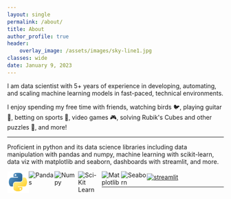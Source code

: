 ```yaml
---
layout: single
permalink: /about/
title: About
author_profile: true
header:
    overlay_image: /assets/images/sky-line1.jpg
classes: wide
date: January 9, 2023
---
```


I am data scientist with 5+ years of experience in developing, automating, and scaling machine learning models in fast-paced, technical environments.

I enjoy spending my free time with friends, watching birds 🐦, playing guitar 🎸, betting on sports 🎲, video games 🎮, solving Rubik's Cubes and other puzzles 🧩, and more!

---

Proficient in python and its data science libraries including data manipulation with pandas and numpy, machine learning with scikit-learn, data viz with matplotlib and seaborn, dashboards with streamlit, and more.

[<img align="left" alt="Python" width="50px" src="https://raw.githubusercontent.com/github/explore/80688e429a7d4ef2fca1e82350fe8e3517d3494d/topics/python/python.png" />][python]
[<img align="left" alt="Pandas" width="60px" src="https://numfocus.org/wp-content/uploads/2016/07/pandas-logo-300.png" />][pandas]
[<img align="left" alt="Numpy" width="55px" src="https://user-images.githubusercontent.com/50221806/86498201-a8bd8680-bd39-11ea-9d08-66b610a8dc01.png" />][numpy]
[<img align="left" alt="Sci-Kit Learn" width="55px" src="https://upload.wikimedia.org/wikipedia/commons/thumb/0/05/Scikit_learn_logo_small.svg/1200px-Scikit_learn_logo_small.svg.png" />][scikit]
[<img align="left" alt="Matplotlib" width="45px" src="https://upload.wikimedia.org/wikipedia/commons/thumb/0/01/Created_with_Matplotlib-logo.svg/1024px-Created_with_Matplotlib-logo.svg.png" />][matplotlib]
[<img align="left" alt="Seaborn" width="60px" src="https://external-content.duckduckgo.com/iu/?u=https%3A%2F%2Fuser-images.githubusercontent.com%2F315810%2F92254613-279c8000-ee9f-11ea-9b73-5622a7d95f3f.png&f=1&nofb=1" />][seaborn]
[<img align="middle" alt="streamlit" width="60px" src="https://docs.streamlit.io/logo.svg" />][streamlit]

---


[HU]: https://www.hamline.edu/
[python]: https://www.python.org/
[scikit]: https://scikit-learn.org/stable/
[pandas]: https://pandas.pydata.org/
[matplotlib]: https://matplotlib.org/
[colab]: https://colab.research.google.com/notebooks/intro.ipynb
[seaborn]: https://seaborn.pydata.org/
[numpy]: https://numpy.org/
[jupyter]: https://jupyter.org/
[streamlit]: https://www.streamlit.io/

